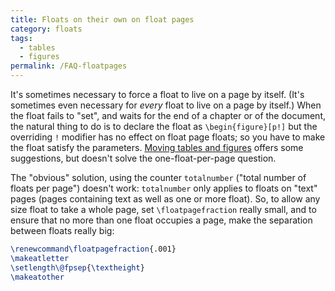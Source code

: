 ```yaml
---
title: Floats on their own on float pages
category: floats
tags:
  - tables
  - figures
permalink: /FAQ-floatpages
---
```


It's sometimes necessary to force a float to live on a page by itself.
(It's sometimes even necessary for _every_ float to live on a
page by itself.)  When the float fails to "set", and waits for the end
of a chapter or of the document, the natural thing to do is to declare
the float as
  `\begin{figure}[p!]`
but the overriding `!` modifier has no effect on float page floats; so
you have to make the float satisfy the parameters.
[Moving tables and figures](FAQ-floats) offers some
suggestions, but doesn't solve the one-float-per-page question.

The "obvious" solution, using the counter `totalnumber`
("total number of floats per page") doesn't work:
`totalnumber` only applies to floats on "text" pages (pages
containing text as well as one or more float).  So, to allow any
size float to take a whole page, set `\floatpagefraction` really
small, and to ensure that no more than one float occupies a page, make
the separation between floats really big:
```latex
\renewcommand\floatpagefraction{.001}
\makeatletter
\setlength\@fpsep{\textheight}
\makeatother
```

